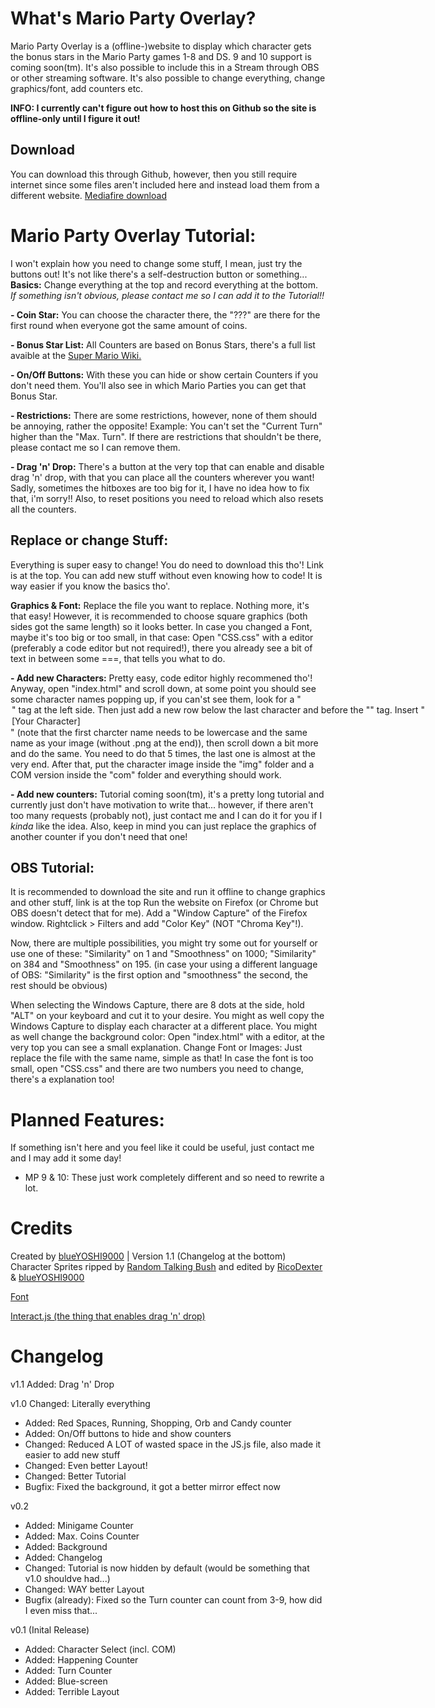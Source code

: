 # What's Mario Party Overlay?
Mario Party Overlay is a (offline-)website to display which character gets the bonus stars in the Mario Party games 1-8 and DS. 9 and 10 support is coming soon(tm). It's also possible to include this in a Stream through OBS or other streaming software. It's also possible to change everything, change graphics/font, add counters etc.

**INFO: I currently can't figure out how to host this on Github so the site is offline-only until I figure it out!**

## Download
You can download this through Github, however, then you still require internet since some files aren't included here and instead load them from a different website.
[Mediafire download](http://www.mediafire.com/file/phz4t7pyqqbqxou/Mario+Party+Overlay.zip)

# Mario Party Overlay Tutorial:
I won't explain how you need to change some stuff, I mean, just try the buttons out! It's not like there's a self-destruction button or something... **Basics:** Change everything at the top and record everything at the bottom. *If something isn't obvious, please contact me so I can add it to the Tutorial!!*

**- Coin Star:** You can choose the character there, the "???" are there for the first round when everyone got the same amount of coins.

**- Bonus Star List:** All Counters are based on Bonus Stars, there's a full list avaible at the [Super Mario Wiki.](https://www.mariowiki.com/Bonus_Star#Introduced_in_Mario_Party)

**- On/Off Buttons:** With these you can hide or show certain Counters if you don't need them. You'll also see in which Mario Parties you can get that Bonus Star.

**- Restrictions:** There are some restrictions, however, none of them should be annoying, rather the opposite! Example: You can't set the "Current Turn" higher than the "Max. Turn". If there are restrictions that shouldn't be there, please contact me so I can remove them.

**- Drag 'n' Drop:** There's a button at the very top that can enable and disable drag 'n' drop, with that you can place all the counters wherever you want! Sadly, sometimes the hitboxes are too big for it, I have no idea how to fix that, i'm sorry!! Also, to reset positions you need to reload which also resets all the counters.

## Replace or change Stuff:
Everything is super easy to change! You do need to download this tho'! Link is at the top. You can add new stuff without even knowing how to code! It is way easier if you know the basics tho'.

**Graphics & Font:** Replace the file you want to replace. Nothing more, it's that easy! However, it is recommended to choose square graphics (both sides got the same length) so it looks better. In case you changed a Font, maybe it's too big or too small, in that case: Open "CSS.css" with a editor (preferably a code editor but not required!), there you already see a bit of text in between some ===, that tells you what to do.

**- Add new Characters:** Pretty easy, code editor highly recommened tho'! Anyway, open "index.html" and scroll down, at some point you should see some character names popping up, if you can'st see them, look for a "<option>" tag at the left side. Then just add a new row below the last character and before the "</select>" tag. Insert "<option value="[yourcharacter]">[Your Character]</option>" (note that the first charcter name needs to be lowercase and the same name as your image (without .png at the end)), then scroll down a bit more and do the same. You need to do that 5 times, the last one is almost at the very end. After that, put the character image inside the "img" folder and a COM version inside the "com" folder and everything should work.

**- Add new counters:** Tutorial coming soon(tm), it's a pretty long tutorial and currently just don't have motivation to write that... however, if there aren't too many requests (probably not), just contact me and I can do it for you if I *kinda* like the idea. Also, keep in mind you can just replace the graphics of another counter if you don't need that one!

## OBS Tutorial:
It is recommended to download the site and run it offline to change graphics and other stuff, link is at the top
Run the website on Firefox (or Chrome but OBS doesn't detect that for me). Add a "Window Capture" of the Firefox window. Rightclick > Filters and add "Color Key" (NOT "Chroma Key"!).

Now, there are multiple possibilities, you might try some out for yourself or use one of these: "Similarity" on 1 and "Smoothness" on 1000; "Similarity" on 384 and "Smoothness" on 195. (in case your using a different language of OBS: "Similarity" is the first option and "smoothness" the second, the rest should be obvious)

When selecting the Windows Capture, there are 8 dots at the side, hold "ALT" on your keyboard and cut it to your desire. You might as well copy the Windows Capture to display each character at a different place.
You might as well change the background color: Open "index.html" with a editor, at the very top you can see a small explanation.
Change Font or Images: Just replace the file with the same name, simple as that! In case the font is too small, open "CSS.css" and there are two numbers you need to change, there's a explanation too!

# Planned Features:
If something isn't here and you feel like it could be useful, just contact me and I may add it some day!
- MP 9 & 10: These just work completely different and so need to rewrite a lot.
  
# Credits
Created by [blueYOSHI9000](https://www.twitter.com/blueyoshi9000yt) | Version 1.1 (Changelog at the bottom)
Character Sprites ripped by [Random Talking Bush](https://www.vg-resource.com/user-7.html) and edited by [RicoDexter](https://twitter.com/Der_RicoDexter) & [blueYOSHI9000](https://www.twitter.com/blueyoshi9000yt)

[Font](http://www.mediafire.com/file/phz4t7pyqqbqxou/Mario+Party+Overlay.zip)

[Interact.js (the thing that enables drag 'n' drop)](http://interactjs.io/)

# Changelog
v1.1
     Added: Drag 'n' Drop

v1.0
     Changed: Literally everything

- Added: Red Spaces, Running, Shopping, Orb and Candy counter
- Added: On/Off buttons to hide and show counters
- Changed: Reduced A LOT of wasted space in the JS.js file, also made it easier to add new stuff
- Changed: Even better Layout!
- Changed: Better Tutorial
- Bugfix: Fixed the background, it got a better mirror effect now

v0.2
- Added: Minigame Counter
- Added: Max. Coins Counter
- Added: Background
- Added: Changelog
- Changed: Tutorial is now hidden by default (would be something that v1.0 shouldve had...)
- Changed: WAY better Layout
- Bugfix (already): Fixed so the Turn counter can count from 3-9, how did I even miss that...


v0.1 (Inital Release)
- Added: Character Select (incl. COM)
- Added: Happening Counter
- Added: Turn Counter
- Added: Blue-screen
- Added: Terrible Layout
